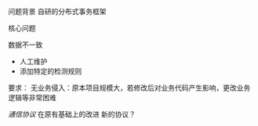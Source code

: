 问题背景
自研的分布式事务框架

核心问题

数据不一致
- 人工维护
- 添加特定的检测规则

要求：
无业务侵入：原本项目规模大，若修改后对业务代码产生影响，更改业务逻辑等非常困难

*通信协议*
在原有基础上的改进
新的协议？    

